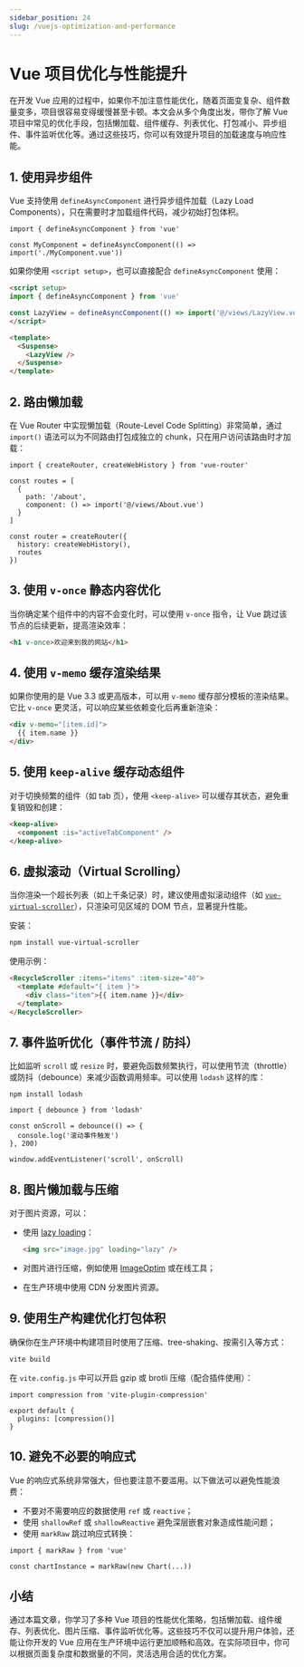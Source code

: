 ```yaml
---
sidebar_position: 24
slug: /vuejs-optimization-and-performance
---
```


# Vue 项目优化与性能提升

在开发 Vue 应用的过程中，如果你不加注意性能优化，随着页面变复杂、组件数量变多，项目很容易变得缓慢甚至卡顿。本文会从多个角度出发，带你了解 Vue 项目中常见的优化手段，包括懒加载、组件缓存、列表优化、打包减小、异步组件、事件监听优化等。通过这些技巧，你可以有效提升项目的加载速度与响应性能。



## 1. 使用异步组件

Vue 支持使用 `defineAsyncComponent` 进行异步组件加载（Lazy Load Components），只在需要时才加载组件代码，减少初始打包体积。

```tsx showLineNumbers
import { defineAsyncComponent } from 'vue'

const MyComponent = defineAsyncComponent(() => import('./MyComponent.vue'))
```

如果你使用 `<script setup>`，也可以直接配合 `defineAsyncComponent` 使用：

```html showLineNumbers
<script setup>
import { defineAsyncComponent } from 'vue'

const LazyView = defineAsyncComponent(() => import('@/views/LazyView.vue'))
</script>

<template>
  <Suspense>
    <LazyView />
  </Suspense>
</template>
```



## 2. 路由懒加载

在 Vue Router 中实现懒加载（Route-Level Code Splitting）非常简单，通过 `import()` 语法可以为不同路由打包成独立的 chunk，只在用户访问该路由时才加载：

```tsx showLineNumbers
import { createRouter, createWebHistory } from 'vue-router'

const routes = [
  {
    path: '/about',
    component: () => import('@/views/About.vue')
  }
]

const router = createRouter({
  history: createWebHistory(),
  routes
})
```



## 3. 使用 `v-once` 静态内容优化

当你确定某个组件中的内容不会变化时，可以使用 `v-once` 指令，让 Vue 跳过该节点的后续更新，提高渲染效率：

```html showLineNumbers
<h1 v-once>欢迎来到我的网站</h1>
```



## 4. 使用 `v-memo` 缓存渲染结果

如果你使用的是 Vue 3.3 或更高版本，可以用 `v-memo` 缓存部分模板的渲染结果。它比 `v-once` 更灵活，可以响应某些依赖变化后再重新渲染：

```html showLineNumbers
<div v-memo="[item.id]">
  {{ item.name }}
</div>
```



## 5. 使用 `keep-alive` 缓存动态组件

对于切换频繁的组件（如 tab 页），使用 `<keep-alive>` 可以缓存其状态，避免重复销毁和创建：

```html showLineNumbers
<keep-alive>
  <component :is="activeTabComponent" />
</keep-alive>
```



## 6. 虚拟滚动（Virtual Scrolling）

当你渲染一个超长列表（如上千条记录）时，建议使用虚拟滚动组件（如 [`vue-virtual-scroller`](https://github.com/Akryum/vue-virtual-scroller)），只渲染可见区域的 DOM 节点，显著提升性能。

安装：

```bash
npm install vue-virtual-scroller
```

使用示例：

```html showLineNumbers
<RecycleScroller :items="items" :item-size="40">
  <template #default="{ item }">
    <div class="item">{{ item.name }}</div>
  </template>
</RecycleScroller>
```



## 7. 事件监听优化（事件节流 / 防抖）

比如监听 `scroll` 或 `resize` 时，要避免函数频繁执行，可以使用节流（throttle）或防抖（debounce）来减少函数调用频率。可以使用 `lodash` 这样的库：

```tsx showLineNumbers
npm install lodash

import { debounce } from 'lodash'

const onScroll = debounce(() => {
  console.log('滚动事件触发')
}, 200)

window.addEventListener('scroll', onScroll)
```



## 8. 图片懒加载与压缩

对于图片资源，可以：

- 使用 [lazy loading](https://developer.mozilla.org/zh-CN/docs/Web/Performance/Lazy_loading)：

  ```html showLineNumbers
  <img src="image.jpg" loading="lazy" />
  ```

- 对图片进行压缩，例如使用 [ImageOptim](https://imageoptim.com/) 或在线工具；

- 在生产环境中使用 CDN 分发图片资源。



## 9. 使用生产构建优化打包体积

确保你在生产环境中构建项目时使用了压缩、tree-shaking、按需引入等方式：

```bash
vite build
```

在 `vite.config.js` 中可以开启 gzip 或 brotli 压缩（配合插件使用）：

```tsx showLineNumbers
import compression from 'vite-plugin-compression'

export default {
  plugins: [compression()]
}
```



## 10. 避免不必要的响应式

Vue 的响应式系统非常强大，但也要注意不要滥用。以下做法可以避免性能浪费：

- 不要对不需要响应的数据使用 `ref` 或 `reactive`；
- 使用 `shallowRef` 或 `shallowReactive` 避免深层嵌套对象造成性能问题；
- 使用 `markRaw` 跳过响应式转换：

```tsx showLineNumbers
import { markRaw } from 'vue'

const chartInstance = markRaw(new Chart(...))
```



## 小结

通过本篇文章，你学习了多种 Vue 项目的性能优化策略，包括懒加载、组件缓存、列表优化、图片压缩、事件监听优化等。这些技巧不仅可以提升用户体验，还能让你开发的 Vue 应用在生产环境中运行更加顺畅和高效。在实际项目中，你可以根据页面复杂度和数据量的不同，灵活选用合适的优化方案。
